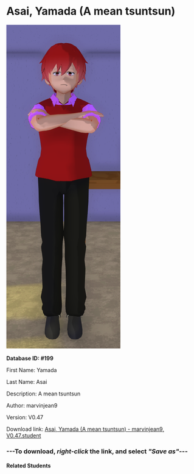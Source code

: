 # Asai, Yamada (A mean tsuntsun)

<img src="Files/Asai, Yamada (A mean tsuntsun).png" title="Asai, Yamada (A mean tsuntsun) - marvinjean9, V0.47">

**Database ID: #199**

First Name: Yamada

Last Name: Asai

Description: A mean tsuntsun

Author: marvinjean9

Version: V0.47

Download link: <a href="https://raw.githubusercontent.com/Arbiter1223/Daigaku-Gurashi-Custom-Students/master/Students/Files/Asai%2C%20Yamada%20(A%20mean%20tsuntsun)%20-%20marvinjean9%2C%20V0.47.student">Asai, Yamada (A mean tsuntsun) - marvinjean9, V0.47.student</a>

### ---**To download, _right-click_ the link, and select _"Save as"_**---

#### Related Students

